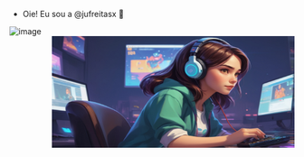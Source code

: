 - Oie! Eu sou a @jufreitasx 👋 

<div>

  ![image](https://user-images.githubusercontent.com/20955511/183303799-e039b635-5424-437b-9f87-7ed9dca8aea6.png)       
  <img align="right" alt="Rafa-Csharp" height="198" width="429" src="https://github.com/Jufreitasx/BootCamp-Stdr/blob/main/tech.jpg?raw=true">
  
</div>
